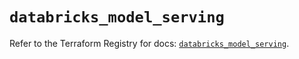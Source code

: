 # `databricks_model_serving`

Refer to the Terraform Registry for docs: [`databricks_model_serving`](https://registry.terraform.io/providers/databricks/databricks/1.87.1/docs/resources/model_serving).
